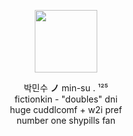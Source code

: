 <p align="center">
  <img width="100" src=https://64.media.tumblr.com/baf1902479d99bff7f0835d22193e0a1/ce05632b526fa4fc-5f/s500x750/1877889c12c4d6ef5350444c93c58f72fcdff327.pnj>
</p>


<p align="center">
박민수 <strong>ノ</strong> min-su . ¹²⁵<br>
fictionkin - "doubles" dni<br>
huge cuddlcomf + w2i pref<br>
number one shypills fan<br>
</p>
